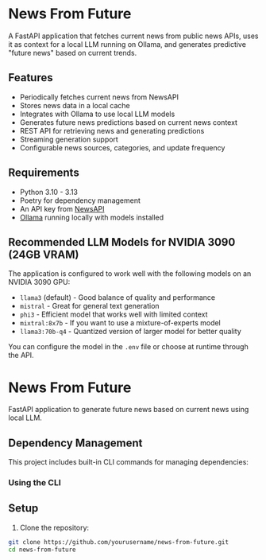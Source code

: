 # News From Future

A FastAPI application that fetches current news from public news APIs, uses it as context for a local LLM running on Ollama, and generates predictive "future news" based on current trends.

## Features

- Periodically fetches current news from NewsAPI
- Stores news data in a local cache
- Integrates with Ollama to use local LLM models
- Generates future news predictions based on current news context
- REST API for retrieving news and generating predictions
- Streaming generation support
- Configurable news sources, categories, and update frequency

## Requirements

- Python 3.10 - 3.13
- Poetry for dependency management
- An API key from [NewsAPI](https://newsapi.org/)
- [Ollama](https://ollama.ai/) running locally with models installed

## Recommended LLM Models for NVIDIA 3090 (24GB VRAM)

The application is configured to work well with the following models on an NVIDIA 3090 GPU:

- `llama3` (default) - Good balance of quality and performance
- `mistral` - Great for general text generation
- `phi3` - Efficient model that works well with limited context
- `mixtral:8x7b` - If you want to use a mixture-of-experts model
- `llama3:70b-q4` - Quantized version of larger model for better quality

You can configure the model in the `.env` file or choose at runtime through the API.
# News From Future

FastAPI application to generate future news based on current news using local LLM.

## Dependency Management

This project includes built-in CLI commands for managing dependencies:

### Using the CLI
## Setup

1. Clone the repository:

```bash
git clone https://github.com/yourusername/news-from-future.git
cd news-from-future
